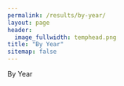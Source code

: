 ```yaml
---
permalink: /results/by-year/
layout: page
header:
  image_fullwidth: temphead.png
title: "By Year"
sitemap: false
---
```


By Year